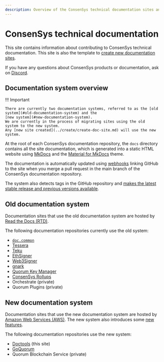 ```yaml
---
description: Overview of the ConsenSys technical documentation sites and systems
---
```


# ConsenSys technical documentation

This site contains information about contributing to ConsenSys technical documentation.
This site is also the template to [create new documentation sites](../create/create-doc-site.md).

If you have any questions about ConsenSys products or documentation, ask on [Discord](https://discord.com/invite/consensys).

## Documentation system overview

!!! Important

    There are currently two documentation systems, referred to as the [old system](#old-documentation-system) and the
    [new system](#new-documentation-system).
    We are currently in the process of migrating sites using the old system to the new system.
    Any [new site created](../create/create-doc-site.md) will use the new system.

At the root of each ConsenSys documentation repository, the `docs` directory contains all the site documentation, which
is generated into a static HTML website using [MkDocs](https://www.mkdocs.org/) and the
[Material for MkDocs](https://squidfunk.github.io/mkdocs-material/) theme.

The documentation is automatically updated using [webhooks](https://docs.readthedocs.io/en/stable/integrations.html)
linking GitHub to the site when you merge a pull request in the main branch of the ConsenSys documentation repository.

The system also detects tags in the GitHub repository and [makes the latest stable release and previous versions
available](../reference/release-process.md).

## Old documentation system

Documentation sites that use the old documentation system are hosted by [Read the Docs (RTD)](https://readthedocs.org/).

The following documentation repositories currently use the old system:

- [`doc.common`](https://github.com/ConsenSys/doc.common)
- [Tessera](https://github.com/Consensys/doc.tessera)
- [Teku](https://github.com/Consensys/doc.teku)
- [EthSigner](https://github.com/Consensys/doc.ethsigner)
- [Web3Signer](https://github.com/Consensys/doc.web3signer)
- [gnark](https://github.com/consensys/doc.gnark)
- [Quorum Key Manager](https://github.com/consensys/doc.quorum-key-manager)
- [ConsenSys Rollups](https://github.com/consensys/doc.rollups)
- Orchestrate (private)
- Quorum Plugins (private)

## New documentation system

Documentation sites that use the new documentation system are hosted by [Amazon Web Services (AWS)](https://aws.amazon.com/).
The new system also introduces some [new features](new-features.md).

The following documentation repositories use the new system:

- [Doctools](https://github.com/ConsenSys/doctools.template-site) (this site)
- [GoQuorum](https://github.com/consensys/doc.goquorum)
- Quorum Blockchain Service (private)
